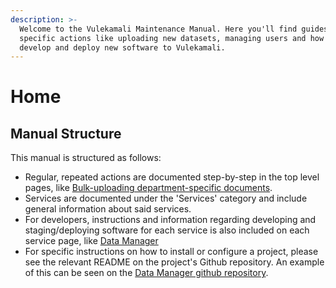 ```yaml
---
description: >-
  Welcome to the Vulekamali Maintenance Manual. Here you'll find guides for
  specific actions like uploading new datasets, managing users and how to test,
  develop and deploy new software to Vulekamali.
---
```


# Home

## Manual Structure

This manual is structured as follows:

* Regular, repeated actions are documented step-by-step in the top level pages, like [Bulk-uploading department-specific documents](adding-modifying-information-on-the-site/bulk-uploading-department-specific-documents.md).
* Services are documented under the 'Services' category and include general information about said services.
* For developers, instructions and information regarding developing and staging/deploying software for each service is also included on each service page, like [Data Manager](services/vulekamali-data-manager/)
* For specific instructions on how to install or configure a project, please see the relevant README on the project's Github repository. An example of this can be seen on the [Data Manager github repository](https://github.com/OpenUpSA/vulekamali-datamanager).



